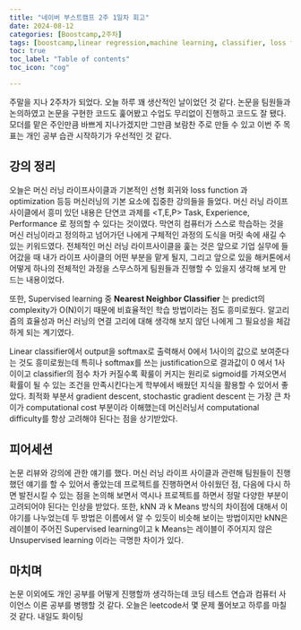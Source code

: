 ```yaml
---
title: "네이버 부스트캠프 2주 1일차 회고"
date: 2024-08-12
categories: [Boostcamp,2주차]
tags: [boostcamp,linear regression,machine learning, classifier, loss function]
toc: true
toc_label: "Table of contents"
toc_icon: "cog"

---
```

주말을 지나 2주차가 되었다. 오늘 하루 꽤 생산적인 날이었던 것 같다. 논문을 팀원들과 논의하였고 논문을 구현한 코드도 훑어봤고 수업도 무리없이 진행하고 코드도 잘 됐다. 모더를 
맡은 주인만큼 바쁘게 지나가겠지만 그만큼 보람찬 주로 만들 수 있고 이번 주 목표는 개인 공부 습관 시작하기가 우선적인 것 같다.

## 강의 정리

오늘은 머신 러닝 라이프사이클과 기본적인 선형 회귀와 loss function 과 optimization 등등 머신러닝의 기본 요소에 집중한 강의들을 들었다. 머신 러닝 라이프사이클에서 흥미
있던 내용은 단연코 과제를 <T,E,P> Task, Experience, Performance 로 정의할 수 있다는 것이였다. 막연히 컴퓨터가 스스로 학습하는 것을 머신 러닝이라고 정의하고 넘어가던
나에게 구체적인 과정의 도식을 머릿 속에 새길 수 있는 키워드였다. 전체적인 머신 러닝 라이프사이클을 훑는 것은 앞으로 기업 실무에 들어갔을 때 내가 라이프 사이클의 어떤 부분을 
맡게 될지, 그리고 앞으로 있을 해커톤에서 어떻게 하나의 전체적인 과정을 스무스하게 팀원들과 진행할 수 있을지 생각해 보게 만드는 내용이었다.

또한, Supervised learning 중 **Nearest Neighbor Classifier** 는 predict의 complexity가 O(N)이기 때문에 비효율적인 학습 방법이라는 점도 흥미로웠다.
알고리즘의 효율성과 머신 러닝의 연결 고리에 대해 생각해 보지 않던 나에게 그 필요성을 체감하게 되는 계기였다.

Linear classifier에서 output을 softmax로 출력해서 0에서 1사이의 값으로 보여준다는 것도 흥미로웠는데 특히나 softmax를 쓰는 justification으로 결과값이 0 에서 1사이이고
classifier의 점수 차가 커질수록 확룰이 커지는 원리로 sigmoid를 가져오면서 확률이 될 수 있는 조건을 만족시킨다는게 학부에서 배웠던 지식을 활용할 수 있어서 좋았다. 최적화
부분서 gradient descent, stochastic gradient descent 는 가장 큰 차이가 computational cost 부분이라 이해했는데 머신러닝서 computational difficulty를
항상 고려해야 된다는 점을 상기받았다.

## 피어세션

논문 리뷰와 강의에 관한 얘기를 했다. 머신 러닝 라이프 사이클과 관련해 팀원들이 진행했던 얘기를 할 수 있어서 좋았는데 프로젝트를 진행하면서 아쉬웠던 점, 다음에 다시 하면
발전시킬 수 있는 점을 논의해 보면서 역시나 프로젝트를 하면서 정말 다양한 부분이 고려되어야 된다는 인상을 받았다. 또한, kNN 과 k Means 방식의 차이점에 대해서 이야기를 
나누었는데 두 방법은 이름에서 알 수 있듯이 비슷해 보이는 방법이지만 kNN은 레이블이 주어진 Supervised learning이고 k Means는 레이블이 주어지지 않은 Unsupervised
learning 이라는 극명한 차이가 있다.

## 마치며

논문 이외에도 개인 공부를 어떻게 진행할까 생각하는데 코딩 테스트 연습과 컴퓨터 사이언스 이론 공부를 병행할 것 같다. 오늘은 leetcode서 몇 문제 풀어보고 하루를 마칠 것 같다.
내일도 화이팅



